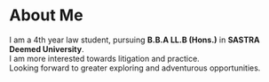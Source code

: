 # About Me  

I am a 4th year law student, pursuing **B.B.A LL.B (Hons.)** in **SASTRA Deemed University**.  
I am more interested towards litigation and practice.  
Looking forward to greater exploring and adventurous opportunities.
